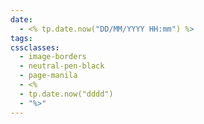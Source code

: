 ```yaml
---
date:
  - <% tp.date.now("DD/MM/YYYY HH:mm") %>
tags: 
cssclasses:
  - image-borders
  - neutral-pen-black
  - page-manila
  - <%
  - tp.date.now("dddd")
  - "%>"
---
```

# 
